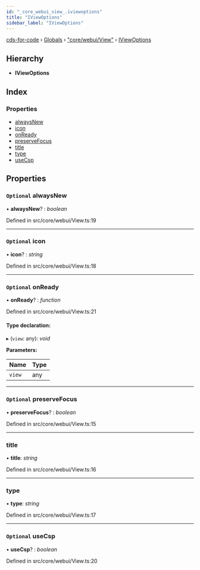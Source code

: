```yaml
---
id: "_core_webui_view_.iviewoptions"
title: "IViewOptions"
sidebar_label: "IViewOptions"
---
```


[cds-for-code](../index.md) › [Globals](../globals.md) › ["core/webui/View"](../modules/_core_webui_view_.md) › [IViewOptions](_core_webui_view_.iviewoptions.md)

## Hierarchy

* **IViewOptions**

## Index

### Properties

* [alwaysNew](_core_webui_view_.iviewoptions.md#optional-alwaysnew)
* [icon](_core_webui_view_.iviewoptions.md#optional-icon)
* [onReady](_core_webui_view_.iviewoptions.md#optional-onready)
* [preserveFocus](_core_webui_view_.iviewoptions.md#optional-preservefocus)
* [title](_core_webui_view_.iviewoptions.md#title)
* [type](_core_webui_view_.iviewoptions.md#type)
* [useCsp](_core_webui_view_.iviewoptions.md#optional-usecsp)

## Properties

### `Optional` alwaysNew

• **alwaysNew**? : *boolean*

Defined in src/core/webui/View.ts:19

___

### `Optional` icon

• **icon**? : *string*

Defined in src/core/webui/View.ts:18

___

### `Optional` onReady

• **onReady**? : *function*

Defined in src/core/webui/View.ts:21

#### Type declaration:

▸ (`view`: any): *void*

**Parameters:**

Name | Type |
------ | ------ |
`view` | any |

___

### `Optional` preserveFocus

• **preserveFocus**? : *boolean*

Defined in src/core/webui/View.ts:15

___

###  title

• **title**: *string*

Defined in src/core/webui/View.ts:16

___

###  type

• **type**: *string*

Defined in src/core/webui/View.ts:17

___

### `Optional` useCsp

• **useCsp**? : *boolean*

Defined in src/core/webui/View.ts:20
